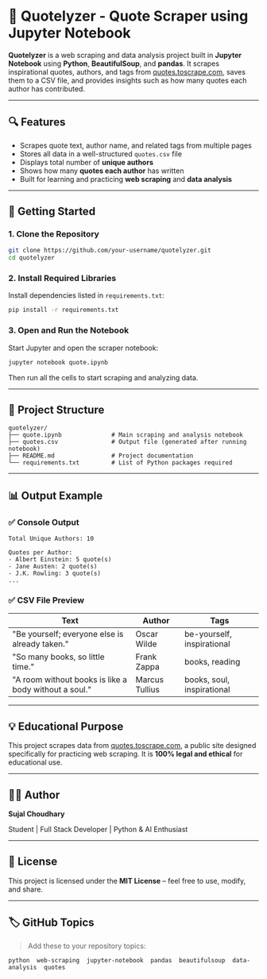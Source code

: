# 🧠 Quotelyzer - Quote Scraper using Jupyter Notebook

**Quotelyzer** is a web scraping and data analysis project built in **Jupyter Notebook** using **Python**, **BeautifulSoup**, and **pandas**. It scrapes inspirational quotes, authors, and tags from [quotes.toscrape.com](https://quotes.toscrape.com), saves them to a CSV file, and provides insights such as how many quotes each author has contributed.

---

## 🔍 Features

- Scrapes quote text, author name, and related tags from multiple pages
- Stores all data in a well-structured `quotes.csv` file
- Displays total number of **unique authors**
- Shows how many **quotes each author** has written
- Built for learning and practicing **web scraping** and **data analysis**

---

## 🚀 Getting Started

### 1. Clone the Repository

```bash
git clone https://github.com/your-username/quotelyzer.git
cd quotelyzer
````

### 2. Install Required Libraries

Install dependencies listed in `requirements.txt`:

```bash
pip install -r requirements.txt
```

### 3. Open and Run the Notebook

Start Jupyter and open the scraper notebook:

```bash
jupyter notebook quote.ipynb
```

Then run all the cells to start scraping and analyzing data.

---

## 📁 Project Structure

```
quotelyzer/
├── quote.ipynb              # Main scraping and analysis notebook
├── quotes.csv               # Output file (generated after running notebook)
├── README.md                # Project documentation
└── requirements.txt         # List of Python packages required
```

---

## 📊 Output Example

### ✅ Console Output

```
Total Unique Authors: 10

Quotes per Author:
- Albert Einstein: 5 quote(s)
- Jane Austen: 2 quote(s)
- J.K. Rowling: 3 quote(s)
...
```

### ✅ CSV File Preview

| Text                                                  | Author         | Tags                       |
| ----------------------------------------------------- | -------------- | -------------------------- |
| "Be yourself; everyone else is already taken."        | Oscar Wilde    | be-yourself, inspirational |
| "So many books, so little time."                      | Frank Zappa    | books, reading             |
| "A room without books is like a body without a soul." | Marcus Tullius | books, soul, inspirational |

---

## 💡 Educational Purpose

This project scrapes data from [quotes.toscrape.com](https://quotes.toscrape.com), a public site designed specifically for practicing web scraping. It is **100% legal and ethical** for educational use.

---

## 👨‍💻 Author

**Sujal Choudhary**

Student | Full Stack Developer | Python & AI Enthusiast


---

## 📄 License

This project is licensed under the **MIT License** – feel free to use, modify, and share.

---

## 🏷️ GitHub Topics

> Add these to your repository topics:

```
python  web-scraping  jupyter-notebook  pandas  beautifulsoup  data-analysis  quotes
```




